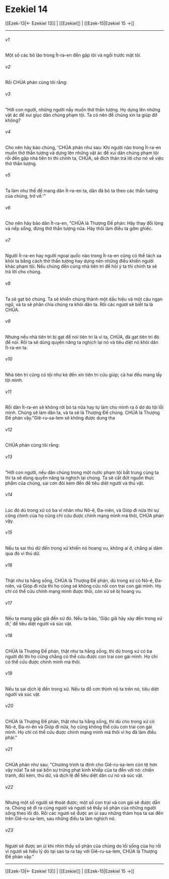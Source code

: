 # Ezekiel 14

[[Ezek-13|← Ezekiel 13]] | [[Ezekiel]] | [[Ezek-15|Ezekiel 15 →]]
***



###### v1 
Một số các bô lão trong Ít-ra-en đến gặp tôi và ngồi trước mặt tôi. 

###### v2 
Rồi CHÚA phán cùng tôi rằng: 

###### v3 
"Hỡi con người, những người nầy muốn thờ thần tượng. Họ dựng lên những vật ác để xui giục dân chúng phạm tội. Ta có nên để chúng xin ta giúp đỡ không? 

###### v4 
Cho nên hãy bảo chúng, 'CHÚA phán như sau: Khi người nào trong Ít-ra-en muốn thờ thần tượng và dựng lên những vật ác để xui dân chúng phạm tội rồi đến gặp nhà tiên tri thì chính ta, CHÚA, sẽ đích thân trả lời cho nó về việc thờ thần tượng. 

###### v5 
Ta làm như thế để mang dân Ít-ra-en ta, dân đã bỏ ta theo các thần tượng của chúng, trở về.'" 

###### v6 
Cho nên hãy bảo dân Ít-ra-en, "CHÚA là Thượng Đế phán: Hãy thay đổi lòng và nếp sống, đừng thờ thần tượng nữa. Hãy thôi làm điều ta gớm ghiếc. 

###### v7 
Người Ít-ra-en hay người ngoại quốc nào trong Ít-ra-en cũng có thể tách xa khỏi ta bằng cách thờ thần tượng hay dựng nên những điều khiến người khác phạm tội. Nếu chúng đến cùng nhà tiên tri để hỏi ý ta thì chính ta sẽ trả lời cho chúng. 

###### v8 
Ta sẽ gạt bỏ chúng. Ta sẽ khiến chúng thành một dấu hiệu và một câu ngạn ngữ, và ta sẽ phân chia chúng ra khỏi dân ta. Rồi các ngươi sẽ biết ta là CHÚA. 

###### v9 
Nhưng nếu nhà tiên tri bị gạt để nói tiên tri là vì ta, CHÚA, đã gạt tiên tri đó để nói. Rồi ta sẽ dùng quyền năng ta nghịch lại nó và tiêu diệt nó khỏi dân Ít-ra-en ta. 

###### v10 
Nhà tiên tri cũng có tội như kẻ đến xin tiên tri cứu giúp; cả hai đều mang lấy tội mình. 

###### v11 
Rồi dân Ít-ra-en sẽ không rời bỏ ta nữa hay tự làm cho mình ra ô dơ do tội lỗi mình. Chúng sẽ làm dân ta, và ta sẽ là Thượng Đế chúng. CHÚA là Thượng Đế phán vậy."Giê-ru-sa-lem sẽ không được dung tha 

###### v12 
CHÚA phán cùng tôi rằng: 

###### v13 
"Hỡi con người, nếu dân chúng trong một nước phạm tội bất trung cùng ta thì ta sẽ dùng quyền năng ta nghịch lại chúng. Ta sẽ cắt đứt nguồn thực phẩm của chúng, sai cơn đói kém đến để tiêu diệt người và thú vật. 

###### v14 
Lúc đó dù trong xứ có ba vĩ nhân như Nô-ê, Đa-niên, và Gióp đi nữa thì sự công chính của họ cũng chỉ cứu được chính mạng mình mà thôi, CHÚA phán vậy. 

###### v15 
Nếu ta sai thú dữ đến trong xứ khiến nó hoang vu, không ai ở, chẳng ai dám qua đó vì thú dữ. 

###### v16 
Thật như ta hằng sống, CHÚA là Thượng Đế phán, dù trong xứ có Nô-ê, Đa-niên, và Gióp đi nữa thì họ cũng sẽ không cứu nổi con trai con gái mình. Họ chỉ có thể cứu chính mạng mình được thôi, còn xứ sẽ bị hoang vu. 

###### v17 
Nếu ta mang giặc giã đến xứ đó. Nếu ta bảo, 'Giặc giã hãy xảy đến trong xứ đi,' để tiêu diệt người và súc vật. 

###### v18 
CHÚA là Thượng Đế phán, thật như ta hằng sống, thì dù trong xứ có ba người đó thì họ cũng chẳng có thể cứu được con trai con gái mình. Họ chỉ có thể cứu được chính mình mà thôi. 

###### v19 
Nếu ta sai dịch lệ đến trong xứ. Nếu ta đổ cơn thịnh nộ ta trên nó, tiêu diệt người và súc vật. 

###### v20 
CHÚA là Thượng Đế phán, thật như ta hằng sống, thì dù cho trong xứ có Nô-ê, Đa-ni-ên và Gióp đi nữa, họ cũng không thể cứu con trai con gái mình. Họ chỉ có thể cứu được chính mạng mình mà thôi vì họ đã làm điều phải." 

###### v21 
CHÚA phán như sau: "Chương trình ta định cho Giê-ru-sa-lem còn tệ hơn vậy nữa! Ta sẽ sai bốn sự trừng phạt kinh khiếp của ta đến với nó: chiến tranh, đói kém, thú dữ, và dịch lệ để tiêu diệt dân cư nó và súc vật. 

###### v22 
Nhưng một số người sẽ thoát được; một số con trai và con gái sẽ được dẫn ra. Chúng sẽ đi ra cùng ngươi và ngươi sẽ thấy số phận của những người sống theo lối đó. Rồi các ngươi sẽ được an ủi sau những thảm họa ta sai đến trên Giê-ru-sa-lem, sau những điều ta làm nghịch nó. 

###### v23 
Ngươi sẽ được an ủi khi nhìn thấy số phận của chúng do lối sống của họ rồi vì ngươi sẽ hiểu lý do tại sao ta ra tay với Giê-ru-sa-lem, CHÚA là Thượng Đế phán vậy."

***
[[Ezek-13|← Ezekiel 13]] | [[Ezekiel]] | [[Ezek-15|Ezekiel 15 →]]
